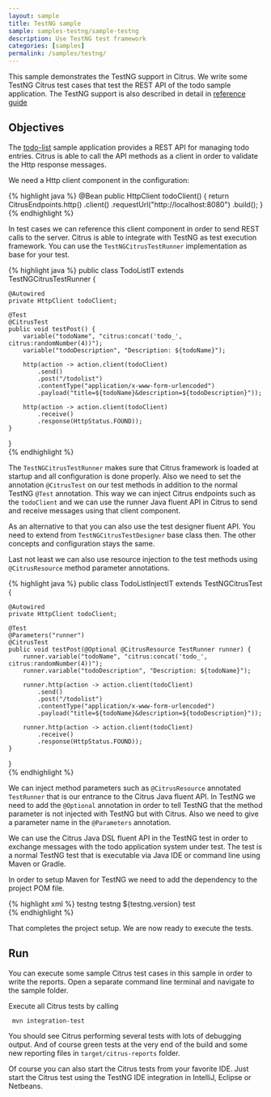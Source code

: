 ```yaml
---
layout: sample
title: TestNG sample
sample: samples-testng/sample-testng
description: Use TestNG test framework
categories: [samples]
permalink: /samples/testng/
---
```


This sample demonstrates the TestNG support in Citrus. We write some TestNG Citrus test cases that test the REST API of the todo sample application. The TestNG support is
also described in detail in [reference guide](http://www.citrusframework.org/reference/html/index.html#run-with-testng)

Objectives
---------

The [todo-list](/samples/todo-app/) sample application provides a REST API for managing todo entries.
Citrus is able to call the API methods as a client in order to validate the Http response messages.

We need a Http client component in the configuration:

{% highlight java %}
@Bean
public HttpClient todoClient() {
    return CitrusEndpoints.http()
                        .client()
                        .requestUrl("http://localhost:8080")
                        .build();
}
{% endhighlight %}
    
In test cases we can reference this client component in order to send REST calls to the server. Citrus is able to integrate with TestNG as test execution framework. You can use
the `TestNGCitrusTestRunner` implementation as base for your test.
    
{% highlight java %}
public class TodoListIT extends TestNGCitrusTestRunner {

    @Autowired
    private HttpClient todoClient;

    @Test
    @CitrusTest
    public void testPost() {
        variable("todoName", "citrus:concat('todo_', citrus:randomNumber(4))");
        variable("todoDescription", "Description: ${todoName}");

        http(action -> action.client(todoClient)
            .send()
            .post("/todolist")
            .contentType("application/x-www-form-urlencoded")
            .payload("title=${todoName}&description=${todoDescription}"));

        http(action -> action.client(todoClient)
            .receive()
            .response(HttpStatus.FOUND));
    }
}      
{% endhighlight %}
        
The `TestNGCitrusTestRunner` makes sure that Citrus framework is loaded at startup and all configuration is done properly. Also we need to set the annotation `@CitrusTest` on our test methods in
addition to the normal TestNG `@Test` annotation. This way we can inject Citrus endpoints such as the `todoClient` and we can use the runner Java fluent API in Citrus to send and receive messages using that client component. 

As an alternative to that you can also use the test designer fluent API. You need to extend from `TestNGCitrusTestDesigner` base class then. The other concepts and configuration stays the same.

Last not least we can also use resource injection to the test methods using `@CitrusResource` method parameter annotations.

{% highlight java %}
public class TodoListInjectIT extends TestNGCitrusTest {

    @Autowired
    private HttpClient todoClient;

    @Test
    @Parameters("runner")
    @CitrusTest
    public void testPost(@Optional @CitrusResource TestRunner runner) {
        runner.variable("todoName", "citrus:concat('todo_', citrus:randomNumber(4))");
        runner.variable("todoDescription", "Description: ${todoName}");

        runner.http(action -> action.client(todoClient)
            .send()
            .post("/todolist")
            .contentType("application/x-www-form-urlencoded")
            .payload("title=${todoName}&description=${todoDescription}"));

        runner.http(action -> action.client(todoClient)
            .receive()
            .response(HttpStatus.FOUND));
    }

}  
{% endhighlight %}
  
We can inject method parameters such as `@CitrusResource` annotated `TestRunner` that is our entrance to the Citrus Java fluent API. In TestNG we need to add the `@Optional` annotation in order to tell
TestNG that the method parameter is not injected with TestNG but with Citrus. Also we need to give a parameter name in the `@Parameters` annotation.

We can use the Citrus Java DSL fluent API in the TestNG test in order to exchange messages with the todo application system under test. The test is a normal TestNG test that is executable via Java IDE or command line using Maven or Gradle.

In order to setup Maven for TestNG we need to add the dependency to the project POM file.

{% highlight xml %}
<dependency>
  <groupId>testng</groupId>
  <artifactId>testng</artifactId>
  <version>${testng.version}</version>
  <scope>test</scope>
</dependency>    
{% endhighlight %}
       
That completes the project setup. We are now ready to execute the tests.

Run
---------

You can execute some sample Citrus test cases in this sample in order to write the reports.
Open a separate command line terminal and navigate to the sample folder.

Execute all Citrus tests by calling

     mvn integration-test

You should see Citrus performing several tests with lots of debugging output. 
And of course green tests at the very end of the build and some new reporting files in `target/citrus-reports` folder.

Of course you can also start the Citrus tests from your favorite IDE.
Just start the Citrus test using the TestNG IDE integration in IntelliJ, Eclipse or Netbeans.